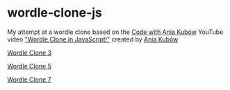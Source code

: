 # wordle-clone-js

My attempt at a wordle clone based on the [Code with Ania Kubów](https://www.youtube.com/c/AniaKub%C3%B3w) YouTube video ["Wordle Clone in JavaScript!"](https://youtu.be/mpby4HiElek) created by [Ania Kubów](https://github.com/kubowania) 

[Wordle Clone 3](https://thebimsider.github.io/wordle-clone-js/Wordle_Clone_3)    

[Wordle Clone 5](https://thebimsider.github.io/wordle-clone-js/Wordle_Clone_5)   

[Wordle Clone 7](https://thebimsider.github.io/wordle-clone-js/Wordle_Clone_7)   
